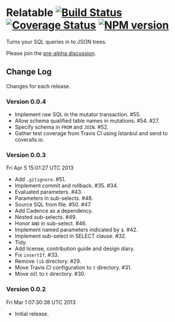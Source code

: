 # Relatable [![Build Status](https://secure.travis-ci.org/bigeasy/relatable.png?branch=master)](http://travis-ci.org/bigeasy/relatable) [![Coverage Status](https://coveralls.io/repos/bigeasy/relatable/badge.png?branch=master)](https://coveralls.io/r/bigeasy/relatable) [![NPM version](https://badge.fury.io/js/relatable.png)](http://badge.fury.io/js/relatable)

Turns your SQL queries in to JSON trees.

Please join the [pre-alpha
discussion](https://github.com/bigeasy/relatable/issues/10).

## Change Log

Changes for each release.

### Version 0.0.4

 * Implement raw SQL in the mutator transaction. #55.
 * Allow schema qualified table names in mutations. #54. #27.
 * Specify schema in `FROM` and `JOIN`. #52.
 * Gather test coverage from Travis CI using Istanbul and send to coveralls.io.

### Version 0.0.3

Fri Apr  5 15:01:27 UTC 2013

 * Add `.gitignore`. #51.
 * Implement commit and rollback. #35. #34.
 * Evaluated parameters. #43.
 * Parameters in sub-selects. #48.
 * Source SQL from file. #50. #47.
 * Add Cadence as a dependency.
 * Nested sub-selects. #49.
 * Honor `AND` in sub-select. #46.
 * Implement named parameters indicated by `$`. #42.
 * Implement sub-select in SELECT clause. #32.
 * Tidy.
 * Add license, contribution guide and design diary.
 * Fix `insertIf`. #33.
 * Remove `lib` directory. #29.
 * Move Travis CI configuration to `t` directory. #31.
 * Move `ddl` to `t` directory. #30.

### Version 0.0.2

Fri Mar  1 07:30:38 UTC 2013

 * Initial release.
